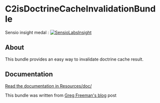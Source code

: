 C2isDoctrineCacheInvalidationBundle
====================================

Sensio insight medal : [![SensioLabsInsight](https://insight.sensiolabs.com/projects/366ea708-70d8-42ac-8e37-becd2fbb6c4f/small.png)](https://insight.sensiolabs.com/projects/366ea708-70d8-42ac-8e37-becd2fbb6c4f)

About
-----

This bundle provides an easy way to invalidate doctrine cache result.

Documentation
-------------

[Read the documentation in Resources/doc/](https://github.com/c2is/DoctrineCacheInvalidationBundle/blob/master/Resources/doc/index.md)

This bundle was written from [Greg Freeman's blog](http://www.gregfreeman.io/2012/invalidating-the-result-cache-in-doctrine-symfony2/) post

